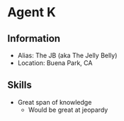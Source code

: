 # Agent K
## Information
* Alias: The JB (aka The Jelly Belly)
* Location: Buena Park, CA

## Skills
* Great span of knowledge
	* Would be great at jeopardy
 


